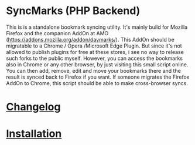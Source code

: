 # SyncMarks (PHP Backend)
This is is a standalone bookmark syncing utility. It's mainly build for Mozilla Firefox and the companion AddOn at AMO (https://addons.mozilla.org/addon/davmarks/). This AddOn should be migratable to a Chrome / Opera /Microsoft Edge Plugin. But since it's not allowed to publish plugins for free at these stores, i see no way to release such forks to the public myself. However, you can access the bookmarks also in Chrome or any other browser, by just visiting this small script online. You can then add, remove, edit and move your bookmarks there and the result is synced back to Firefox if you want. If someone migrates the Firefox AddOn to Chrome, this script should be able to make cross-browser syncs.

# [Changelog](https://github.com/Offerel/PHPMarks/blob/master/changelog.md)

# [Installation](../../wiki/Installation)
